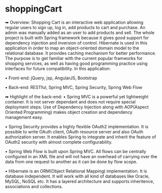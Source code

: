 # shoppingCart

➡ Overview:
Shopping Cart is an interactive web application allowing regular users to sign up, log in, add products to cart and purchase. An admin was manually added as
an user to add products and sell. The whole project is built with Spring framework because it gives good support for dependency injection and inversion of
control. Hibernate is used in this application in order to map an object-oriented domain model to the relational database. It provides caching mechanism for better
performance. The purpose is to get familiar with the current popular framworks for shopping services, as well as having good programming practice using interfaces
for future compatibility. In this application:

• Front-end: jQuery, jsp, AngularJS, Bootstrap

• Back-end: RESTful, Spring MVC, Spring Security, Spring Web Flow


➡ Highlight of the back-end:
• Spring MVC is a powerful yet lightweight container. It is not server dependant and does not require special deployment steps. Use of Dependency Injection along with AOP(Aspect Oriented Programming) makes object creation and dependency management easy.

• Spring Security provides a highly flexible OAuth2 implementation. It is possible to write OAuth client, OAuth resource server and also OAuth authorization server. It enables Spring to integrate and inherit the feature of OAuth2 security with almost complete configurability.

• Spring Web Flow is built upon Spring MVC. All flows can be centrally configured in an XML file and will not have an overhead of carrying over the data from one request to another as it can be done by flow scope. 

• Hibernate is an ORM(Object Relational Mapping) implementation. It is database independent. It will work with all kind of databases like Oracle, MySQL, NoSQL etc.  It has a layered architecture and supports inheritence, associations and collections.

